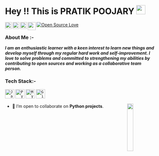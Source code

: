 # Hey !! This is PRATIK POOJARY <img src="https://raw.githubusercontent.com/MartinHeinz/MartinHeinz/master/wave.gif" width="30px">

<a href="https://www.linkedin.com/in/pratik-poojary-8a30421b7/">
  <img align="left" alt="Pratik's LinkedIn" width="22px" src="https://cdn.jsdelivr.net/npm/simple-icons@v3/icons/linkedin.svg" />
</a>
<a href="https://www.instagram.com/pratik.poojary/">
  <img align="left" alt="Pratik's Instagram" width="22px" src="https://cdn.jsdelivr.net/npm/simple-icons@v3/icons/instagram.svg" />
</a>
<a href="https://www.facebook.com/pratik.poojary.31/">
  <img align="left" alt="Pratik's Facebook" width="22px" src="https://cdn.jsdelivr.net/npm/simple-icons@v3/icons/facebook.svg" />
</a>
<a href="mailto:ppoojary393@gmail.com">
  <img align="left" width="26px" src="https://cdn.jsdelivr.net/npm/simple-icons@v3/icons/gmail.svg" />
</a>
<a href="https://github.com/pratik-99/">
 <img align="center" src="https://badges.frapsoft.com/os/v2/open-source.svg?v=103" alt="Open Source Love"/>
</a>
<br>

### About Me :-

**_I am an enthusiastic learner with a keen interest to learn new things and develop myself through my regular hard work and self-improvement. I love to solve problems and committed to strengthening my abilities by contributing to open sources and working as a collaborative team person._**
<br>
### Tech Stack:-

<code><img src="https://cdn.svgporn.com/logos/javascript.svg" height="30" alt="JavaScript"></code>
<code><img src="https://cdn.svgporn.com/logos/python.svg" height="30" alt="Python"></code>
<code><img src="https://cdn.svgporn.com/logos/mysql.svg" height="30" alt="MySQL"></code>
<code><img src="https://cdn.svgporn.com/logos/git.svg" height="30" alt="Git"></code>

<a href="https://github.com/pratik-99/">
  <img align="right" height="20%" width="20%" src="https://media.giphy.com/media/du3J3cXyzhj75IOgvA/giphy.gif">
</a>    
    

- 🤝 I’m open to collaborate on **Python projects**.

<!--
**pratik-99/pratik-99** is a ✨ _special_ ✨ repository because its `README.md` (this file) appears on your GitHub profile.

Here are some ideas to get you started:

- 🔭 I’m currently working on ...
- 🌱 I’m currently learning ...
- 👯 I’m looking to collaborate on ...
- 🤔 I’m looking for help with ...
- 💬 Ask me about ...
- 📫 How to reach me: ...
- 😄 Pronouns: ...
- ⚡ Fun fact: ...
-->
